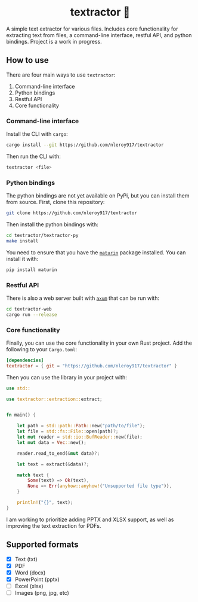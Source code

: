 <h1 align="center">textractor 🚜</h1>

A simple text extractor for various files. Includes core functionality for extracting text from files, a command-line interface, restful API, and python bindings. Project is a work in progress.

## How to use
There are four main ways to use `textractor`:
1. Command-line interface
2. Python bindings
3. Restful API
4. Core functionality

### Command-line interface
Install the CLI with `cargo`:
```bash
cargo install --git https://github.com/nleroy917/textractor
```
Then run the CLI with:
```bash
textractor <file>
```

### Python bindings
The python bindings are not yet available on PyPi, but you can install them from source. First, clone this repository:
```bash
git clone https://github.com/nleroy917/textractor
```
Then install the python bindings with:

```bash
cd textractor/textractor-py
make install
```

You need to ensure that you have the [`maturin`](https://github.com/PyO3/maturin) package installed. You can install it with:
```bash
pip install maturin
```

### Restful API
There is also a web server built with [`axum`](https://github.com/tokio-rs/axum) that can be run with:
```bash
cd textractor-web
cargo run --release
```

### Core functionality
Finally, you can use the core functionality in your own Rust project. Add the following to your `Cargo.toml`:
```toml
[dependencies]
textractor = { git = "https://github.com/nleroy917/textractor" }
```

Then you can use the library in your project with:
```rust
use std::

use textractor::extraction::extract;


fn main() {

    let path = std::path::Path::new("path/to/file");
    let file = std::fs::File::open(path)?;
    let mut reader = std::io::BufReader::new(file);
    let mut data = Vec::new();

    reader.read_to_end(&mut data)?;

    let text = extract(&data)?;

    match text {
        Some(text) => Ok(text),
        None => Err(anyhow::anyhow!("Unsupported file type")),
    }

    println!("{}", text);
}
```

I am working to prioritize adding PPTX and XLSX support, as well as improving the text extraction for PDFs.

## Supported formats
- [X] Text (txt)
- [X] PDF
- [X] Word (docx)
- [X] PowerPoint (pptx)
- [ ] Excel (xlsx)
- [ ] Images (png, jpg, etc)